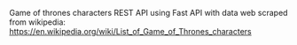 Game of thrones characters REST API using Fast API with data web scraped from wikipedia: https://en.wikipedia.org/wiki/List_of_Game_of_Thrones_characters
